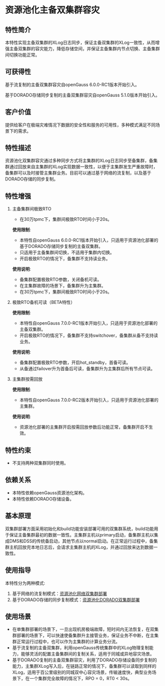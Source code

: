 # 资源池化主备双集群容灾

## 特性简介

本特性实现主备双集群的XLog日志同步，保证主备双集群的XLog一致性，从而增强主备双集群的容灾能力，降低存储空间，并保证主备集群内节点切换、主备集群间切换功能正常。

## 可获得性

基于流复制的主备双集群容灾自openGauss 6.0.0-RC1版本开始引入。

基于DORADO存储同步复制的主备双集群容灾自openGauss 5.1.0版本开始引入。

## 客户价值

提供给客户在极端灾难情况下数据的安全性和服务的可用性，多种模式满足不同场景下的需求。

## 特性描述

资源池化双集群容灾通过多种同步方式将主集群的XLog日志同步至备集群，备集群通过回放来自主集群的XLog实现数据一致性，以便于主集群发生严重故障时，备集群可以及时接管主集群业务。目前可以通过基于网络的流复制，以及基于DORADO存储的同步复制。


## 特性增强

1. 主备集群间极致RTO
    - 在30万tpmc下，集群间极致RTO时间小于20s。
    
    **使用限制**: 
    - 本特性自openGauss 6.0.0-RC1版本开始引入，只适用于资源池化部署的基于DORADO存储同步复制的主备双集群。
    - 只适用于主备集群间切换，不适用于集群内切换。
    - 开启极致RTO的情况下，备集群不支持读业务。
    
    **使用说明**: 
    - 备集群配置极致RTO参数，关闭备机可读。
    - 在主集群故障的场景下，备集群升为主集群。
    - 在30万tpmc下，集群间极致RTO时间小于20s。

2. 极致RTO备机可读（BETA特性）

    **使用限制**: 
    - 本特性自openGauss 7.0.0-RC1版本开始引入，只适用于资源池化部署的主备双集群。
    - 开启极致RTO的情况下，备集群不支持switchover，备集群从备不支持读业务。
    
    **使用说明**: 
    - 备集群配置极致RTO参数，开启hot_standby，首备可读。
    - 从备通过failover升为首备后可读，备集群升为主集群后所有节点可读。

3. 主集群按需回放

    **使用限制**:
    - 本特性自openGauss 7.0.0-RC2版本开始引入，只适用于资源池化部署的主集群。
    
    **使用说明**:
    - 资源池化部署的主集群开启按需回放参数后功能正常，备集群开启不生效。

## 特性约束

- 不支持两种双集群同时使用。

## 依赖关系

- 本特性依赖openGauss资源池化架构。
- 本特性依赖DORADO存储设备。

## 基本原理

双集群部署方面采用初始化和build功能安装部署可用的双集群系统，build功能用于保证主备集群最初的数据一致性。主集群主机以primary启动，备集群主机以集成DMS和DSS的传统备启动，其他节点以normal启动。在正常运行过程中，备集群主机回放完本地日志后，会请求主集群主机的XLog，并通过回放来达到数据一致性。

## 使用指导

本特性分为两种模式:
1. 基于网络的流复制模式：[资源池化网络双集群部署](../DatabaseAdministrationGuide/资源池化网络双集群部署.md)
2. 基于DORADO存储的同步复制模式：[资源池化DORADO双集群部署](../DatabaseAdministrationGuide/资源池化DORADO双集群部署.md)

## 使用场景

- 在单集群部署的场景下，一旦出现机房极端故障，短时间内无法恢复，在双集群部署的场景下，可以快速使备集群升主接管业务，保证业务不中断，在主集群正常运行过程中，也可以作为主集群的计算业务分流。
- 基于流复制的主备双集群，利用openGauss传统集群中的XLog物理复制能力，能够灵活的配置主备集群间的复制关系，适用于同城或异地容灾场景。
- 基于DORADO复制的主备双集群容灾，利用了DORADO存储设备同步复制的能力，主集群XLog写入后，在链路正常的情况下，备集群可以读取到同样的XLog，适用于百公里级别的同城双中心容灾场景，传输速度快，典型业务场景下，在一个集群完全故障的情况下，RPO = 0，RT0 < 30s。